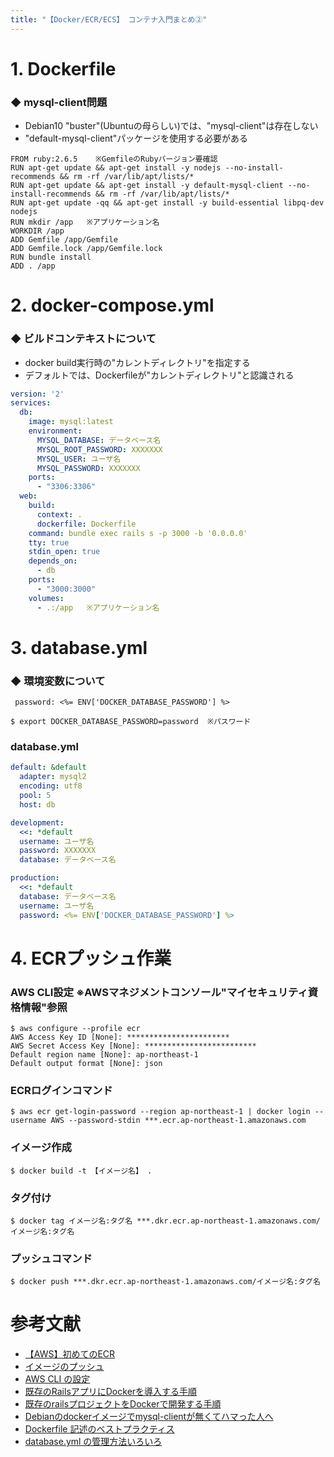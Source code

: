 ```yaml
---
title: "【Docker/ECR/ECS】 コンテナ入門まとめ②"
---
```

# 1. Dockerfile

### ◆ mysql-client問題

- Debian10 "buster"(Ubuntuの母らしい)では、"mysql-client"は存在しない
- "default-mysql-client"パッケージを使用する必要がある

```:Dockerfile
FROM ruby:2.6.5    ※GemfileのRubyバージョン要確認
RUN apt-get update && apt-get install -y nodejs --no-install-recommends && rm -rf /var/lib/apt/lists/*
RUN apt-get update && apt-get install -y default-mysql-client --no-install-recommends && rm -rf /var/lib/apt/lists/*
RUN apt-get update -qq && apt-get install -y build-essential libpq-dev nodejs
RUN mkdir /app   ※アプリケーション名
WORKDIR /app
ADD Gemfile /app/Gemfile
ADD Gemfile.lock /app/Gemfile.lock
RUN bundle install
ADD . /app
```




# 2. docker-compose.yml
### ◆ ビルドコンテキストについて
- docker build実行時の"カレントディレクトリ"を指定する
- デフォルトでは、Dockerfileが"カレントディレクトリ"と認識される

```docker-compose.yml
version: '2'
services:
  db:
    image: mysql:latest
    environment:
      MYSQL_DATABASE: データベース名
      MYSQL_ROOT_PASSWORD: XXXXXXX
      MYSQL_USER: ユーザ名
      MYSQL_PASSWORD: XXXXXXX
    ports:
      - "3306:3306"
  web:
    build:
      context: .
      dockerfile: Dockerfile
    command: bundle exec rails s -p 3000 -b '0.0.0.0'
    tty: true
    stdin_open: true
    depends_on:
      - db
    ports:
      - "3000:3000"
    volumes:　　
      - .:/app   ※アプリケーション名
 ```

# 3. database.yml
### ◆ 環境変数について
```
 password: <%= ENV['DOCKER_DATABASE_PASSWORD'] %>
```
```
$ export DOCKER_DATABASE_PASSWORD=password  ※パスワード
```


### database.yml
```database.yml
default: &default
  adapter: mysql2
  encoding: utf8
  pool: 5
  host: db

development:
  <<: *default
  username: ユーザ名
  password: XXXXXXX
  database: データベース名

production:
  <<: *default
  database: データベース名
  username: ユーザ名
  password: <%= ENV['DOCKER_DATABASE_PASSWORD'] %>
```








# 4. ECRプッシュ作業

### AWS CLI設定    ※AWSマネジメントコンソール"マイセキュリティ資格情報"参照
```
$ aws configure --profile ecr
AWS Access Key ID [None]: ***********************
AWS Secret Access Key [None]: *************************
Default region name [None]: ap-northeast-1
Default output format [None]: json
```

### ECRログインコマンド
```
$ aws ecr get-login-password --region ap-northeast-1 | docker login --username AWS --password-stdin ***.ecr.ap-northeast-1.amazonaws.com
```

### イメージ作成
```
$ docker build -t 【イメージ名】 .
```

### タグ付け
```
$ docker tag イメージ名:タグ名 ***.dkr.ecr.ap-northeast-1.amazonaws.com/イメージ名:タグ名
```

### プッシュコマンド
```
$ docker push ***.dkr.ecr.ap-northeast-1.amazonaws.com/イメージ名:タグ名
```

# 参考文献
- [【AWS】初めてのECR](https://qiita.com/3utama/items/b19e2239edb6996a735f)
- [イメージのプッシュ](https://docs.aws.amazon.com/ja_jp/AmazonECR/latest/userguide/docker-push-ecr-image.html)
- [AWS CLI の設定](https://docs.aws.amazon.com/ja_jp/cli/latest/userguide/cli-chap-configure.html)
- [既存のRailsアプリにDockerを導入する手順](https://qiita.com/kenzoukenzou104809/items/b9e716204e0cd0cea447)
- [既存のrailsプロジェクトをDockerで開発する手順](https://qiita.com/kkyouhei/items/653760627bf9d4bc9e71)
- [Debianのdockerイメージでmysql-clientが無くてハマった人へ](https://qiita.com/henrich/items/1b7ee2f3a72f8bb29cba)
- [Dockerfile 記述のベストプラクティス](https://matsuand.github.io/docs.docker.jp.onthefly/develop/develop-images/dockerfile_best-practices/)
- [database.yml の管理方法いろいろ](https://www.techscore.com/blog/2012/10/26/how-to-manage-database-yml/)
